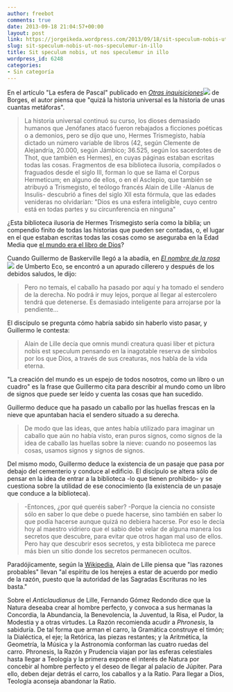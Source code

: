 ```yaml
---
author: freebot
comments: true
date: 2013-09-18 21:04:57+00:00
layout: post
link: https://jorgeikeda.wordpress.com/2013/09/18/sit-speculum-nobis-ut-nos-speculemur-in-illo/
slug: sit-speculum-nobis-ut-nos-speculemur-in-illo
title: Sit speculum nobis, ut nos speculemur in illo
wordpress_id: 6248
categories:
- Sin categoría
---
```


En el artículo "La esfera de Pascal" publicado en _[Otras inquisiciones](http://www.amazon.com/gp/product/842063316X/ref=as_li_tf_tl?ie=UTF8&camp=1789&creative=9325&creativeASIN=842063316X&linkCode=as2&tag=dedieindie08-20)![](http://ir-na.amazon-adsystem.com/e/ir?t=dedieindie08-20&l=as2&o=1&a=842063316X)_ de Borges, el autor piensa que "quizá la historia universal es la historia de unas cuantas metáforas". 




<blockquote>La historia universal continuó su curso, los dioses demasiado humanos que Jenófanes atacó fueron rebajados a ficciones poéticas o a demonios, pero se dijo que uno, Hermes Trismegisto, había dictado un número variable de libros (42, según Clemente de Alejandría, 20.000, según Jámbico; 36.525, según los sacerdotes de Thot, que también es Hermes), en cuyas páginas estaban escritas todas las cosas. Fragmentos de esa biblioteca ilusoria, compilados o fraguados desde el siglo III, forman lo que se llama el Corpus Hermeticum; en alguno de ellos, o en el Asclepio, que también se atribuyó a Trismegisto, el teólogo francés Alain de Lille -Alanus de Insulis- descubrió a fines del siglo XII esta fórmula, que las edades venideras no olvidarían: "Dios es una esfera inteligible, cuyo centro está en todas partes y su circunferencia en ninguna"</blockquote>



¿Esta biblioteca ilusoria de Hermes Trismegisto sería como la biblia; un compendio finito de todas las historias que pueden ser contadas, o, el lugar en el que estaban escritas todas las cosas como se aseguraba en la Edad Media que  [el mundo era el libro de Dios](http://www.jorgeikeda.com/wordpress/?p=3565)?
 
Cuando Guillermo de Baskerville llegó a la abadía, en _[El nombre de la rosa](http://www.amazon.com/gp/product/0307882772/ref=as_li_qf_sp_asin_tl?ie=UTF8&camp=1789&creative=9325&creativeASIN=0307882772&linkCode=as2&tag=dedieindie08-20)![](http://ir-na.amazon-adsystem.com/e/ir?t=dedieindie08-20&l=as2&o=1&a=0307882772)_ de Umberto Eco,  se encontró a un apurado cillerero y después de los debidos saludos, le dijo: 




<blockquote>Pero no temaís, el caballo ha pasado por aquí y ha tomado el sendero de la derecha. No podrá ir muy lejos, porque al llegar al estercolero tendrá que detenerse. Es demasiado inteligente  para arrojarse por la pendiente...</blockquote>




El discípulo se pregunta cómo habría sabido sin haberlo visto pasar, y Guillermo le contesta:




<blockquote>Alain de Lille decía que omnis mundi creatura quasi liber et pictura nobis est speculum pensando en la inagotable reserva de símbolos por los que Dios, a través de sus creaturas, nos habla de la vida eterna.</blockquote>



"La creación del mundo es un espejo de todos nosotros, como un libro o un cuadro" es la frase que Guillermo cita para describir al mundo como un libro de signos que puede ser leído y cuenta las cosas que han sucedido. 

Guillermo deduce que ha pasado un caballo por las huellas frescas en la nieve que apuntaban hacia el sendero situado a su derecha. 





<blockquote>De modo que las ideas, que antes había utilizado para imaginar un caballo que aún no había visto, eran puros signos, como signos de la idea de caballo las huellas sobre la nieve: cuando no poseemos las cosas, usamos signos y signos de signos.</blockquote>



Del mismo modo, Guillermo deduce la existencia de un pasaje que pasa por debajo del cementerio y conduce al edificio. El discípulo se altera sólo de pensar en la idea de entrar a la biblioteca -lo que tienen prohibido-  y se cuestiona sobre la utilidad de ese conocimiento (la existencia de un pasaje que conduce a la biblioteca).




<blockquote>-Entonces, ¿por qué queréis saber?
-Porque la ciencia no consiste sólo en saber lo que debe o puede hacerse, sino también en saber lo que podía hacerse aunque quizá no debiera hacerse. Por eso le decía hoy al maestro vidriero que el sabio debe velar de alguna manera los secretos que descubre, para evitar que otros hagan mal uso de ellos. Pero hay que descubrir esos secretos, y esta biblioteca me parece más bien un sitio donde los secretos permanecen ocultos.</blockquote>




Paradójicamente, según la [Wikipedia](http://es.wikipedia.org/wiki/Alain_de_Lille), Alain de Lille piensa que "las razones probables" llevan "al espíritu de los herejes a  estar de acuerdo por medio de la razón, puesto que la autoridad de las Sagradas Escrituras no les basta."

Sobre el _Anticlaudianus_ de Lille, Fernando Gómez Redondo dice que la Natura deseaba crear al hombre perfecto, y convoca a sus hermanas la Concordia, la Abundancia, la Benevolencia, la Juventud, la Risa, el Pudor, la Modestia y a otras virtudes. La Razón recomienda acudir a _Phronesis_, la sabiduría. De tal forma que arman el carro, la Gramática construye el timón; la Dialéctica, el eje; la Retórica, las piezas restantes; y la Aritmética, la Geometría, la Música y la Astronomía conforman las cuatro ruedas del carro. Phronesis, la Razón y Prudencia viajan por las esferas celestiales hasta llegar a Teología y la primera expone el interés de Natura por concebir al hombre perfecto y el deseo de llegar al palacio de Júpiter. Para ello, deben dejar detrás el carro, los caballos y a la Ratio. Para llegar a Dios, Teología  aconseja abandonar la Ratio.
